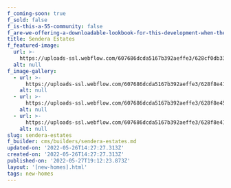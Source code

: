 ```yaml
---
f_coming-soon: true
f_sold: false
f_is-this-a-55-community: false
f_are-we-offering-a-downloadable-lookbook-for-this-development-when-they-submit-their-contact-info: false
title: Sendera Estates
f_featured-image:
  url: >-
    https://uploads-ssl.webflow.com/607686dcda5167b392aeffe3/628cf0db33a930acca192f77_sendera_20181016-02.jpg
  alt: null
f_image-gallery:
  - url: >-
      https://uploads-ssl.webflow.com/607686dcda5167b392aeffe3/628f8e4100cafe2fb038a2fe_DJI-0006.jpg
    alt: null
  - url: >-
      https://uploads-ssl.webflow.com/607686dcda5167b392aeffe3/628f8e45f19cbc37cc6b16b3_DJI-0012.jpg
    alt: null
  - url: >-
      https://uploads-ssl.webflow.com/607686dcda5167b392aeffe3/628f8e4100cafe2fb038a2fe_DJI-0006.jpg
    alt: null
slug: sendera-estates
f_builder: cms/builders/sendera-estates.md
updated-on: '2022-05-26T14:27:27.313Z'
created-on: '2022-05-26T14:27:27.313Z'
published-on: '2022-05-27T19:12:23.873Z'
layout: '[new-homes].html'
tags: new-homes
---
```



